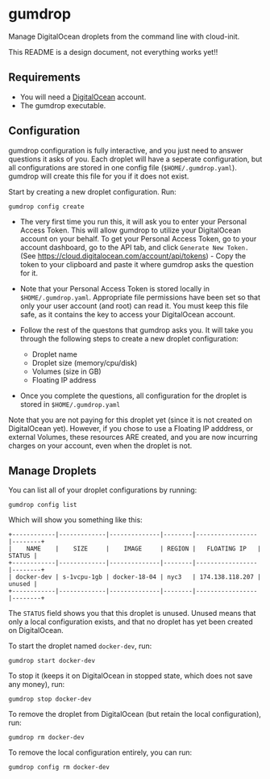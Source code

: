 # gumdrop

Manage DigitalOcean droplets from the command line with cloud-init.

This README is a design document, not everything works yet!!

## Requirements

 * You will need a [DigitalOcean](http://digitalocean.com/) account. 
 * The gumdrop executable.

## Configuration

gumdrop configuration is fully interactive, and you just need to answer
questions it asks of you. Each droplet will have a seperate configuration, but
all configurations are stored in one config file (`$HOME/.gumdrop.yaml`).
gumdrop will create this file for you if it does not exist.

Start by creating a new droplet configuration. Run:

```
gumdrop config create
```

 * The very first time you run this, it will ask you to enter your Personal
   Access Token. This will allow gumdrop to utilize your DigitalOcean account on
   your behalf. To get your Personal Access Token, go to your account dashboard,
   go to the API tab, and click `Generate New Token.` (See
   https://cloud.digitalocean.com/account/api/tokens) - Copy the token to your
   clipboard and paste it where gumdrop asks the question for it.

 * Note that your Personal Access Token is stored locally in
   `$HOME/.gumdrop.yaml`. Appropriate file permissions have been set so that
   only your user account (and root) can read it. You must keep this file safe,
   as it contains the key to access your DigitalOcean account.

 * Follow the rest of the questons that gumdrop asks you. It will take you
   through the following steps to create a new droplet configuration:
   
   * Droplet name
   * Droplet size (memory/cpu/disk)
   * Volumes (size in GB)
   * Floating IP address
 
 * Once you complete the questions, all configuration for the droplet is stored in `$HOME/.gumdrop.yaml`

Note that you are not paying for this droplet yet (since it is not created on
DigitalOcean yet). However, if you chose to use a Floating IP adddress, or
external Volumes, these resources ARE created, and you are now incurring charges
on your account, even when the droplet is not.

## Manage Droplets

You can list all of your droplet configurations by running:

```
gumdrop config list
```
   
Which will show you something like this:

```
+------------|-------------|--------------|--------|-----------------|--------+
|    NAME    |    SIZE     |    IMAGE     | REGION |   FLOATING IP   | STATUS |
+------------|-------------|--------------|--------|-----------------|--------+
| docker-dev | s-1vcpu-1gb | docker-18-04 | nyc3   | 174.138.118.207 | unused |
+------------|-------------|--------------|--------|-----------------|--------+
```

The `STATUS` field shows you that this droplet is unused. Unused means that only
a local configuration exists, and that no droplet has yet been created on
DigitalOcean.

To start the droplet named `docker-dev`, run:

```
gumdrop start docker-dev
```

To stop it (keeps it on DigitalOcean in stopped state, which does not save any money), run:

```
gumdrop stop docker-dev
```

To remove the droplet from DigitalOcean (but retain the local configuration), run:

```
gumdrop rm docker-dev
```

To remove the local configuration entirely, you can run:

```
gumdrop config rm docker-dev
```
